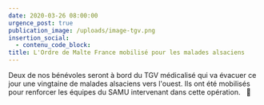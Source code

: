 ```yaml
---
date: 2020-03-26 08:00:00
urgence_post: true
publication_image: /uploads/image-tgv.png
insertion_social:
  - contenu_code_block:
title: L'Ordre de Malte France mobilisé pour les malades alsaciens
---
```


Deux de nos b&eacute;n&eacute;voles seront &agrave; bord du TGV m&eacute;dicalis&eacute; qui va &eacute;vacuer ce jour une vingtaine de malades alsaciens vers l'ouest. Ils ont &eacute;t&eacute; mobilis&eacute;s pour renforcer les &eacute;quipes du SAMU intervenant dans cette op&eacute;ration. &nbsp; 🙌

&nbsp;